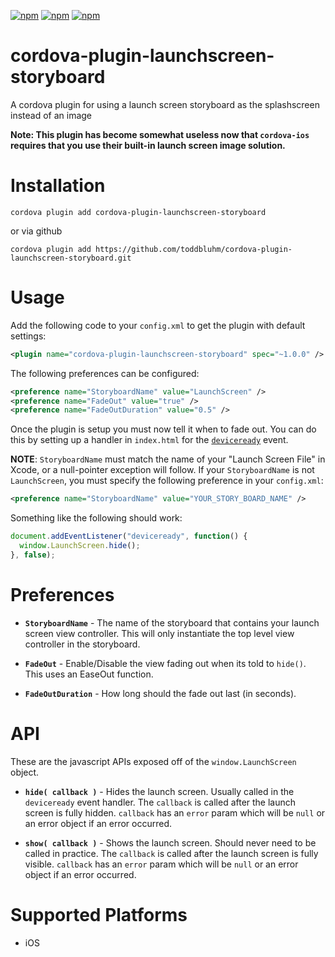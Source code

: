 [![npm](https://img.shields.io/npm/v/cordova-plugin-launchscreen-storyboard.svg?maxAge=86400)](https://www.npmjs.com/package/cordova-plugin-launchscreen-storyboard)
[![npm](https://img.shields.io/npm/dm/cordova-plugin-launchscreen-storyboard.svg?maxAge=86400)](https://www.npmjs.com/package/cordova-plugin-launchscreen-storyboard)
[![npm](https://img.shields.io/npm/l/cordova-plugin-launchscreen-storyboard.svg?maxAge=2592000)](https://www.npmjs.com/package/cordova-plugin-launchscreen-storyboard)

# cordova-plugin-launchscreen-storyboard
A cordova plugin for using a launch screen storyboard as the splashscreen instead of an image

**Note: This plugin has become somewhat useless now that `cordova-ios` requires that you use their built-in launch screen image solution.**

# Installation
`cordova plugin add cordova-plugin-launchscreen-storyboard`

or via github

`cordova plugin add https://github.com/toddbluhm/cordova-plugin-launchscreen-storyboard.git`


# Usage

Add the following code to your `config.xml` to get the plugin with default settings:
```xml
<plugin name="cordova-plugin-launchscreen-storyboard" spec="~1.0.0" />
```

The following preferences can be configured:

```xml
<preference name="StoryboardName" value="LaunchScreen" />
<preference name="FadeOut" value="true" />
<preference name="FadeOutDuration" value="0.5" />
```

Once the plugin is setup you must now tell it when to fade out. You can do this by setting up a handler in `index.html` for the [`deviceready`](http://cordova.apache.org/docs/en/6.x/cordova/events/events.html#deviceready) event.

**NOTE**:
`StoryboardName` must match the name of your "Launch Screen File" in Xcode,  or a null-pointer exception will follow.
If your `StoryboardName` is not `LaunchScreen`, you must specify the following preference in your `config.xml`:

```xml
<preference name="StoryboardName" value="YOUR_STORY_BOARD_NAME" />
```

Something like the following should work:
```js
document.addEventListener("deviceready", function() {
  window.LaunchScreen.hide();
}, false);
```

# Preferences
- **`StoryboardName`** - The name of the storyboard that contains your launch screen view controller.
This will only instantiate the top level view controller in the storyboard.

- **`FadeOut`** - Enable/Disable the view fading out when its told to `hide()`. This uses an EaseOut function.

- **`FadeOutDuration`** - How long should the fade out last (in seconds).

# API

These are the javascript APIs exposed off of the `window.LaunchScreen` object.

- **`hide( callback )`** - Hides the launch screen. Usually called in the `deviceready` event handler. The `callback` is called after the launch screen is fully hidden. `callback` has an `error` param which will be `null` or an error object if an error occurred.

- **`show( callback )`** - Shows the launch screen. Should never need to be called in practice. The `callback` is called after the launch screen is fully visible. `callback` has an `error` param which will be `null` or an error object if an error occurred.

# Supported Platforms
- iOS
